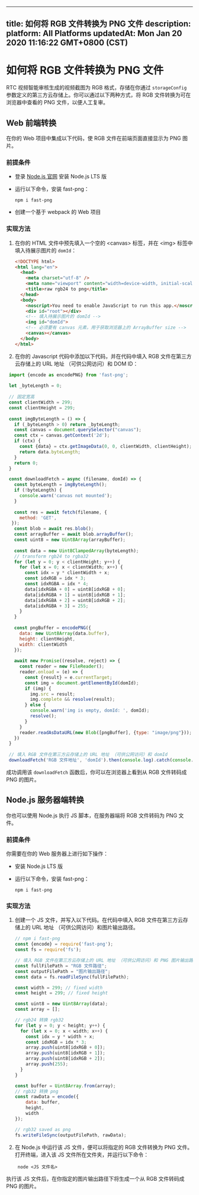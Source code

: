 
---
title: 如何将 RGB 文件转换为 PNG 文件
description: 
platform: All Platforms
updatedAt: Mon Jan 20 2020 11:16:22 GMT+0800 (CST)
---
# 如何将 RGB 文件转换为 PNG 文件
RTC 视频智能审核生成的视频截图为 RGB 格式，存储在你通过 `storageConfig` 参数定义的第三方云存储上。你可以通过以下两种方式，将 RGB 文件转换为可在浏览器中查看的 PNG 文件，以便人工复审。

## Web 前端转换

在你的 Web 项目中集成以下代码，使 RGB 文件在前端页面直接显示为 PNG 图片。

### 前提条件

- 登录 [Node.js 官网](https://nodejs.org/en/) 安装 Node.js LTS 版

- 运行以下命令，安装 fast-png：

  ```
  npm i fast-png
  ```

- 创建一个基于 webpack 的 Web 项目

### 实现方法

1. 在你的 HTML 文件中预先填入一个空的 \<canvas\> 标签，并在 \<img\> 标签中填入待展示图片的 `domId`：

   ```html
   <!DOCTYPE html>
   <html lang="en">
     <head>
       <meta charset="utf-8" />
       <meta name="viewport" content="width=device-width, initial-scale=1" />
       <title>raw rgb24 to png</title>
     </head>
     <body>
       <noscript>You need to enable JavaScript to run this app.</noscript>
       <div id="root"></div>
       <!-- 填入待展示图片的 domId -->
       <img id="domId">
       <!-- 必须要有 canvas 元素，用于获取浏览器上的 ArrayBuffer size -->
       <canvas></canvas>
     </body>
   </html>
   ```

2. 在你的 Javascript 代码中添加以下代码，并在代码中填入 RGB 文件在第三方云存储上的 URL 地址 （可供公网访问）和 DOM ID： 
  ```javascript
   import {encode as encodePNG} from 'fast-png'; 
   
   let _byteLength = 0;
   
   // 固定宽高
   const clientWidth = 299; 
   const clientHeight = 299;
     
   const imgByteLength = () => {
     if (_byteLength > 0) return _byteLength;
     const canvas = document.querySelector("canvas");
     const ctx = canvas.getContext('2d');
     if (ctx) {
       const {data} = ctx.getImageData(0, 0, clientWidth, clientHeight);
       return data.byteLength;
     }
     return 0;
   }
  
   const downloadFetch = async (filename, domId) => {
     const byteLength = imgByteLength();
     if (!byteLength) {
       console.warn('canvas not mounted');
     }
   
     const res = await fetch(filename, {
       method: 'GET',
    });
     const blob = await res.blob();
     const arrayBuffer = await blob.arrayBuffer();
     const uint8 = new Uint8Array(arrayBuffer);
     
     const data = new Uint8ClampedArray(byteLength);
     // transform rgb24 to rgba32
     for (let y = 0; y < clientHeight; y++) {
       for (let x = 0; x < clientWidth; x++) {
         const idx = y * clientWidth + x;
         const idxRGB = idx * 3;
         const idxRGBA = idx * 4;
         data[idxRGBA + 0] = uint8[idxRGB + 0];
         data[idxRGBA + 1] = uint8[idxRGB + 1];
         data[idxRGBA + 2] = uint8[idxRGB + 2];
         data[idxRGBA + 3] = 255;
       }
     }
    
     const pngBuffer = encodePNG({
       data: new Uint8Array(data.buffer),
       height: clientHeight,
       width: clientWidth
     });
   
     await new Promise((resolve, reject) => {
       const reader = new FileReader();
       reader.onload = (e) => {
         const {result} = e.currentTarget;
         const img = document.getElementById(domId);
         if (img) {
           img.src = result;
           img.complete && resolve(result);
         } else {
           console.warn('img is empty, domId: ', domId);
           resolve();
         }
       }
       reader.readAsDataURL(new Blob([pngBuffer], {type: "image/png"}));
     })
   }
   
   // 填入 RGB 文件在第三方云存储上的 URL 地址 （可供公网访问）和 domId
   downloadFetch('RGB 文件地址', 'domId').then(console.log).catch(console.warn);
  ```

成功调用该 `downloadFetch` 函数后，你可以在浏览器上看到从 RGB 文件转码成 PNG 的图片。

## Node.js 服务器端转换

你也可以使用 Node.js 执行 JS 脚本，在服务器端将 RGB 文件转码为 PNG 文件。

### 前提条件

你需要在你的 Web 服务器上进行如下操作：

- 安装 Node.js LTS 版

- 运行以下命令，安装 fast-png：

  ```
  npm i fast-png
  ```

### 实现方法

1. 创建一个 JS 文件，并写入以下代码。在代码中填入 RGB 文件在第三方云存储上的 URL 地址 （可供公网访问）和图片输出路径。
   ```javascript
   // npm i fast-png
   const {encode} = require('fast-png');
   const fs = require('fs');
   
   // 填入 RGB 文件在第三方云存储上的 URL 地址 （可供公网访问）和 PNG 图片输出路径
   const fullFilePath = "RGB 文件路径";
   const outputFilePath = "图片输出路径";
   const data = fs.readFileSync(fullFilePath);
   
   const width = 299; // fixed width
   const height = 299; // fixed height
   
   const uint8 = new Uint8Array(data);
   const array = [];
   
   // rgb24 转换 rgb32
   for (let y = 0; y < height; y++) {
     for (let x = 0; x < width; x++) {
       const idx = y * width + x;
       const idxRGB = idx * 3;
       array.push(uint8[idxRGB + 0]);
       array.push(uint8[idxRGB + 1]);
       array.push(uint8[idxRGB + 2]);
       array.push(255);
     }
   }
   
   const buffer = Uint8Array.from(array);
   // rgb32 转换 png
   const rawData = encode({
       data: buffer,
       height,
       width
   });
   
   // rgb32 saved as png
   fs.writeFileSync(outputFilePath, rawData);
   ```

2. 在 Node.js 中运行该 JS 文件，便可以将指定的 RGB 文件转换为 PNG 文件。打开终端，进入该 JS 文件所在文件夹，并运行以下命令：

   ```
    node <JS 文件名>
   ```

执行该 JS 文件后，在你指定的图片输出路径下将生成一个从 RGB 文件转码成 PNG 的图片。

